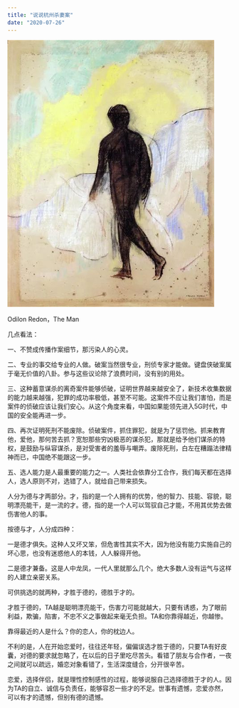 ```yaml
---
title: "说说杭州杀妻案"
date: "2020-07-26"
---
```


  

![连岳文章](images/连岳文章picture-32.jpg)

Odilon Redon，The Man

  

几点看法：  

  

一、不赞成传播作案细节，那污染人的心灵。

  

二、专业的事交给专业的人做。破案当然很专业，刑侦专家才能做。键盘侠破案属于毫无价值的八卦。参与这些议论除了浪费时间，没有别的用处。

  

三、这种蓄意谋杀的离奇案件能够侦破，证明世界越来越安全了，新技术收集数据的能力越来越强，犯罪的成功率极低，甚至不可能。这案件不应让我们害怕，而是案件的侦破应该让我们安心。从这个角度来看，中国如果能领先进入5G时代，中国的安全能再进一步。

  

四、再次证明死刑不能废除。侦破案件，抓住罪犯，就是为了惩罚他。抓来教育他，爱他，那何苦去抓？宽恕那些穷凶极恶的谋杀犯，那就是给予他们谋杀的特权，是鼓励与纵容谋杀，是对受害者的羞辱与嘲弄。废除死刑，白左在糟蹋法律精神而已，中国绝不能跟这一步。  

  

五、选人能力是人最重要的能力之一。人类社会依靠分工合作，我们每天都在选择人，选人原则不对，选错了人，就给自己带来损失。

  

人分为德与才两部分。才，指的是一个人拥有的优势，他的智力、技能、容貌，聪明漂亮能干，是一流的才。德，指的是一个人可以驾驭自己才能，不用其优势去做伤害他人的事。  

  

按德与才，人分成四种：

  

一是德才俱失。这种人又坏又笨，但危害性其实不大，因为他没有能力实施自己的坏心思，也没有迷惑他人的本钱，人人躲得开他。

  

二是德才兼备。这是人中龙凤，一代人里就那么几个。绝大多数人没有运气与这样的人建立亲密关系。

  

可供挑选的就两种，才胜于德的，德胜于才的。

  

才胜于德的，TA越是聪明漂亮能干，伤害力可能就越大，只要有诱惑，为了眼前利益，欺骗，陷害，不忠不义之事做起来毫无负担。TA和你靠得越近，你越惨。

  

靠得最近的人是什么？你的恋人，你的枕边人。  

  

不利的是，人在开始恋爱时，往往还年轻，偏偏误选才胜于德的，只要TA有好皮囊，对德的要求就忽略了，在以后的日子里吃尽苦头。看错了朋友与合作者，一夜之间就可以疏远，婚恋对象看错了，生活深度缝合，分开很辛苦。

  

恋爱，选择伴侣，就是理性控制感性的过程，能够说服自己选择德胜于才的人。因为TA的自立、诚信与负责任，能够容忍一些才的不足。世事有遗憾，恋爱亦然，可以有才的遗憾，但别有德的遗憾。

